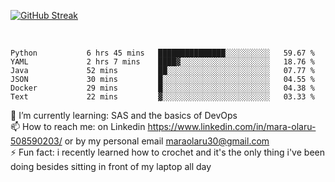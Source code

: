 

[![GitHub Streak](https://streak-stats.demolab.com?user=MaraxD&theme=tokyonight)](https://git.io/streak-stats)
 
 
 <br/>

<!--START_SECTION:waka-->

```text
Python           6 hrs 45 mins   ███████████████░░░░░░░░░░   59.67 %
YAML             2 hrs 7 mins    ████▓░░░░░░░░░░░░░░░░░░░░   18.76 %
Java             52 mins         ██░░░░░░░░░░░░░░░░░░░░░░░   07.77 %
JSON             30 mins         █░░░░░░░░░░░░░░░░░░░░░░░░   04.55 %
Docker           29 mins         █░░░░░░░░░░░░░░░░░░░░░░░░   04.38 %
Text             22 mins         ▓░░░░░░░░░░░░░░░░░░░░░░░░   03.33 %
```

<!--END_SECTION:waka-->
<!--[![willianrod's wakatime stats](https://github-readme-stats.vercel.app/api/wakatime?username=MaraxD)](https://github.com/anuraghazra/github-readme-stats)-->

🌱 I’m currently learning: SAS and the basics of DevOps<br/>
📫 How to reach me: on Linkedin https://www.linkedin.com/in/mara-olaru-508590203/ or by my personal email maraolaru30@gmail.com <br/>
⚡ Fun fact: i recently learned how to crochet and it's the only thing i've been doing besides sitting in front of my laptop all day <br/>
 
